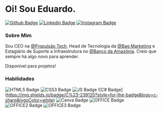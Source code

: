 # Oi! Sou Eduardo. 

[![Github Badge](https://img.shields.io/badge/GitHub-100000?style=for-the-badge&logo=github&logoColor=white&link=https://github.com/eeduardoliveira)](https://github.com/eeduardoliveira)
[![Linkedin Badge](	https://img.shields.io/badge/LinkedIn-0077B5?style=for-the-badge&logo=linkedin&logoColor=white&link=https://www.linkedin.com/in/eeduardoliveira/)](https://www.linkedin.com/in/eeduardoliveira/)
[![Instagram Badge](https://img.shields.io/badge/Instagram-E4405F?style=for-the-badge&logo=instagram&logoColor=white&link=https://www.instagram.com/eeduardoliveira/)](https://www.instagram.com/eeduardoliveira/)

### Sobre Mim
Sou CEO na [@Propulsão Tech](https://www.instagram.com/propulsaotech), Head de Tecnologia da [@Bag Marketing](https:www.instagram.com/bagmarketing) e Estagiário de Suporte a Infraestrutura no [@Banco da Amazônia](https://www.instagram.com/bancoamazonia). Creio que sempre há algo novo para aprender. 

Disponível para projetos! 
### Habilidades
![HTML5 Badge](https://img.shields.io/badge/HTML5-E34F26?style=for-the-badge&logo=html5&logoColor=white)
![CSS3 Badge](https://img.shields.io/badge/CSS3-1572B6?style=for-the-badge&logo=css3&logoColor=white)
![JS Badge](https://img.shields.io/badge/JavaScript-323330?style=for-the-badge&logo=javascript&logoColor=F7DF1E)
![C# Badge] (https://img.shields.io/badge/C%23-239120?style=for-the-badge&logo=c-sharp&logoColor=white) 
![Canva Badge](https://img.shields.io/badge/Canva-%2300C4CC.svg?&style=for-the-badge&logo=Canva&logoColor=white)
![OFFICE Badge](https://img.shields.io/badge/Microsoft_Excel-217346?style=for-the-badge&logo=microsoft-excel&logoColor=white)
![OFFICE2 Badge](https://img.shields.io/badge/Microsoft_SharePoint-0078D4?style=for-the-badge&logo=microsoft-sharepoint&logoColor=white)
![OFFICE3 Badge](https://img.shields.io/badge/Trello-0052CC?style=for-the-badge&logo=trello&logoColor=white)
